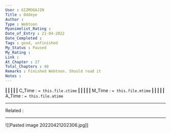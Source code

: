 ```yaml
---
User : GIZMOGAJIN
Title : Oddeye
Author : 
Type : Webtoon
Myanimelist_Rating : 
Date_of_Entry : 21-04-2022 
Date_Completed : 
Tags : good, unfinished
My_Status : Paused
My_Rating : 
Link : 
At_Chapter : 27
Total_Chapters : 40 
Remarks : Finished Webtoon. Should read it
Notes : 
---
```

**|  |  |  |  |** C_Time : `= this.file.ctime` **|  |  |  |  |** M_Time : `= this.file.mtime` **|  |  |  |  |** A_Time : `= this.file.atime` 

---
Related : 

---
![[Pasted image 20220421202306.jpg]]
